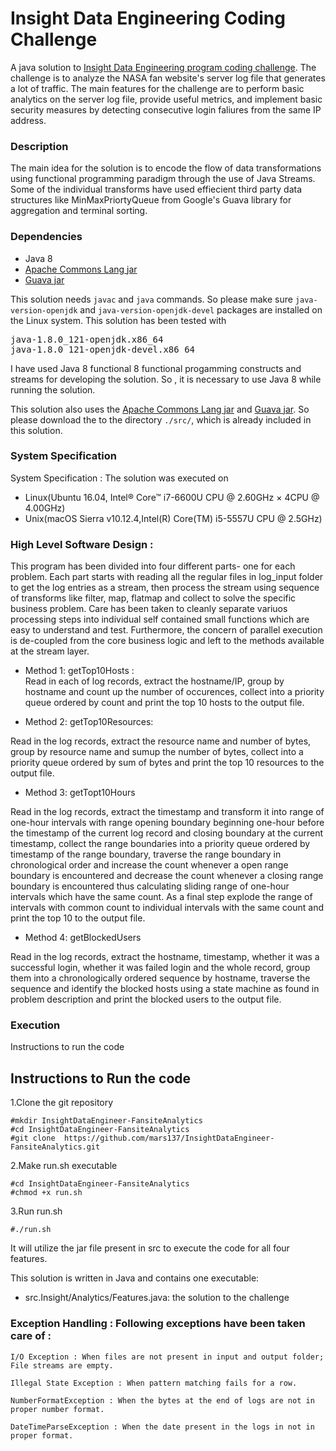 # Insight Data Engineering Coding Challenge

A java solution to [Insight Data Engineering program coding challenge](https://github.com/InsightDataScience/fansite-analytics-challenge). The challenge is to analyze the NASA fan website's server log file that generates a lot of traffic. The main features for the challenge are to perform basic analytics on the server log file, provide useful metrics, and implement basic security measures by detecting consecutive login faliures from the same IP address. 

### Description

The main idea for the solution is to encode the flow of data transformations using functional programming paradigm through the use of Java Streams. Some of the individual transforms have used effiecient third party data structures like MinMaxPriortyQueue from Google's Guava library for aggregation and terminal sorting. 

### Dependencies


- Java 8
- [Apache Commons Lang jar](https://mvnrepository.com/artifact/org.apache.commons/commons-lang3/3.5)
- [Guava jar](http://www.java2s.com/Code/Jar/g/Downloadguavajar.htm)


This solution needs `javac` and `java` commands. So please make sure `java-version-openjdk` and `java-version-openjdk-devel` packages are installed on the Linux system.
This solution has been tested with 
<pre>
java-1.8.0_121-openjdk.x86_64
java-1.8.0_121-openjdk-devel.x86_64
</pre>

I have used Java 8 functional 8 functional progamming constructs and streams for developing the solution. So , it is necessary to use Java 8 while running the solution.

This solution also uses the [Apache Commons Lang jar](https://mvnrepository.com/artifact/org.apache.commons/commons-lang3/3.5) and  [Guava jar](http://www.java2s.com/Code/Jar/g/Downloadguavajar.htm). So please download the to the directory `./src/`, which is already included in this solution.
    
### System Specification

System Specification : The solution was executed on

- Linux(Ubuntu 16.04, Intel® Core™ i7-6600U CPU @ 2.60GHz × 4CPU @ 4.00GHz)
- Unix(macOS Sierra v10.12.4,Intel(R) Core(TM) i5-5557U CPU @ 2.5GHz)



### High Level Software Design :
       
This program has been divided into four different parts- one for each problem. Each part starts with reading all the regular files in log_input folder to get the log entries as a stream, then process the stream using sequence of transforms like filter, map, flatmap and collect to solve the specific business problem. Care has been taken to cleanly separate variuos processing steps into individual self contained small functions which are easy to understand and test. Furthermore, the concern of parallel execution is de-coupled from the core business logic and left to the methods available at the stream layer.

- Method 1: getTop10Hosts :       
 Read in each of log records, extract the hostname/IP, group by hostname and count up the number of occurences, collect into a priority queue ordered by count and print the top 10 hosts to the output file.
         
- Method 2: getTop10Resources:    
    
 Read in the log records, extract the resource name and number of bytes, group by resource name and sumup the number of bytes, collect into a priority queue ordered by sum of bytes and print the top 10 resources to the output file.
         
- Method 3: getTopt10Hours   
    
 Read in the log records, extract the timestamp and transform it into range of one-hour intervals with range opening boundary beginning one-hour before the timestamp of the current log record and closing boundary at the current timestamp, collect the range boundaries into a priority queue ordered by timestamp of the range boundary, traverse the range boundary in chronological order and increase the count whenever a open range boundary is encountered and decrease the count whenever a closing range boundary is encountered thus calculating sliding range of one-hour intervals which have the same count. As a final step explode the range of intervals with common count to individual intervals with the same count and print the top 10 to the output file.
         
 - Method 4: getBlockedUsers    
    
  Read in the log records, extract the hostname, timestamp, whether it was a successful login, whether it was failed login and the whole record, group them into a chronologically ordered sequence by hostname, traverse the sequence and identify the blocked hosts using a state machine as found in problem description and print the blocked users to the output file.

### Execution

Instructions to run the code

## Instructions to Run the code
1.Clone the git repository
```
#mkdir InsightDataEngineer-FansiteAnalytics
#cd InsightDataEngineer-FansiteAnalytics
#git clone  https://github.com/mars137/InsightDataEngineer-FansiteAnalytics.git
```

2.Make run.sh executable
```
#cd InsightDataEngineer-FansiteAnalytics
#chmod +x run.sh
```

3.Run run.sh 
```
#./run.sh
```

It will utilize the jar file present in src to execute the code for all four features.

This solution is written in Java and contains one executable:
- src.Insight/Analytics/Features.java: the solution to the challenge

### Exception Handling : Following exceptions have been taken care of :

    I/O Exception : When files are not present in input and output folder; File streams are empty.
        
    Illegal State Exception : When pattern matching fails for a row.    
    
    NumberFormatException : When the bytes at the end of logs are not in proper number format.    
    
    DateTimeParseException : When the date present in the logs in not in proper format.


